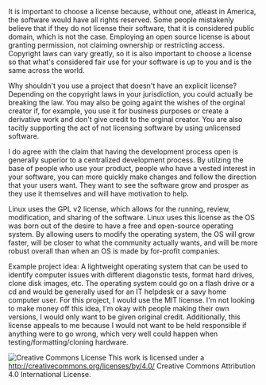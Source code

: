 It is important to choose a license because, without one, atleast in America, the software would have all rights reserved.  Some people mistakenly believe that if they do not license their software, that it is considered public domain, which is not the case.  Employing an open source license is about granting permission, not claiming ownership or restricting access.  Copyright laws can vary greatly, so it is also important to choose a license so that what's considered fair use for your software is up to you and is the same across the world.

Why shouldn't you use a project that doesn't have an explicit license?  Depending on the copyright laws in your jurisdiction, you could actually be breaking the law.  You may also be going againt the wishes of the orginal creator if, for example, you use it for business purposes or create a derivative work and don't give credit to the orginal creator.  You are also tacitly supporting the act of not licensing software by using unlicensed software.

I do agree with the claim that having the development process open is generally superior to a centralized development process.  By utilzing the base of people who use your product, people who have a vested interest in your software, you can more quickly make changes and follow the direction that your users want.  They want to see the software grow and prosper as they use it themselves and will have motivation to help.

Linux uses the GPL v2 license, which allows for the running, review, modification, and sharing of the software.  Linux uses this license as the OS was born out of the desire to have a free and open-source operating system.  By allowing users to modify the operating system, the OS will grow faster, will be closer to what the community actually wants, and will be more robust overall than when an OS is made by for-profit companies.

Example project idea: A lightweight operating system that can be used to identify computer issues with different diagonstic tests, format hard drives, clone disk images, etc.  The operating system could go on a flash drive or a cd and would be generally used for an IT helpdesk or a savy home computer user.  For this project, I would use the MIT license.  I'm not looking to make money off this idea, I'm okay with people making their own versions, I would only want to be given original credit.  Additionally, this license appeals to me because I would not want to be held responsible if anything were to go wrong, which very well could happen when testing/formatting/cloning hardware.

![Creative Commons License](https://i.creativecommons.org/l/by/4.0/88x31.png) This work is licensed under a http://creativecommons.org/licenses/by/4.0/ Creative Commons Attribution 4.0 International License.
